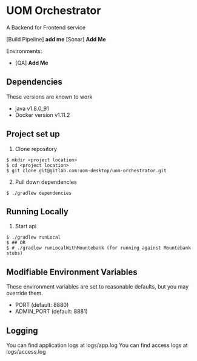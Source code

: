 # UOM Orchestrator

A Backend for Frontend service

[Build Pipeline] **add me**
[Sonar] **Add Me**

Environments:
- [QA] **Add Me**

## Dependencies
These versions are known to work

- java v1.8.0_91
- Docker version v1.11.2

## Project set up

1. Clone repository
```
$ mkdir <project location>
$ cd <project location>
$ git clone git@gitlab.com:uom-desktop/uom-orchestrator.git
```

2. Pull down dependencies
```
$ ./gradlew dependencies
```

## Running Locally

1. Start api
```
$ ./gradlew runLocal
$ ## OR
$ # ./gradlew runLocalWithMountebank (for running against Mountebank stubs)
```

## Modifiable Environment Variables
These environment variables are set to reasonable defaults, but you may override them.
- PORT (default: 8880)
- ADMIN_PORT (default: 8881)

## Logging
You can find application logs at logs/app.log
You can find access logs at logs/access.log
